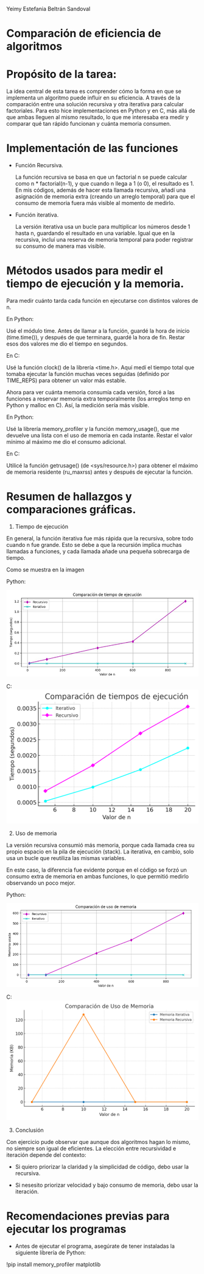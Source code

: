 Yeimy Estefania Beltrán Sandoval
# Comparación de eficiencia de algoritmos

# Propósito de la tarea: 
La idea central de esta tarea es comprender cómo la forma en que se implementa un algoritmo puede influir en su eficiencia. A través de la comparación entre una solución recursiva y otra iterativa para calcular factoriales. Para esto hice implementaciones en Python y en C, más allá de que ambas lleguen al mismo resultado, lo que me interesaba era medir y comparar qué tan rápido funcionan y cuánta memoria consumen. 

# Implementación de las funciones

 - Función Recursiva.
   
   La función recursiva se basa en que un factorial n se puede calcular como n * factorial(n-1), y que cuando n llega a 1 (o 0), el resultado es 1.
En mis códigos, además de hacer esta llamada recursiva, añadí una asignación de memoria extra (creando un arreglo temporal) para que el consumo de memoria fuera más visible al momento de medirlo.

- Función iterativa.
  
  La versión iterativa usa un bucle para multiplicar los números desde 1 hasta n, guardando el resultado en una variable. Igual que en la recursiva, incluí una reserva de memoria temporal para poder registrar su consumo de manera mas visible.

# Métodos usados para medir el tiempo de ejecución y la memoria.

Para medir cuánto tarda cada función en ejecutarse con distintos valores de n.

En Python:

Usé el módulo time. Antes de llamar a la función, guardé la hora de inicio (time.time()), y después de que terminara, guardé la hora de fin. Restar esos dos valores me dio el tiempo en segundos.

En C:

Usé la función clock() de la librería <time.h>. Aquí medí el tiempo total que tomaba ejecutar la función muchas veces seguidas (definido por TIME_REPS) para obtener un valor más estable.

Ahora para ver cuánta memoria consumía cada versión, forcé a las funciones a reservar memoria extra temporalmente (los arreglos temp en Python y malloc en C). Así, la medición sería más visible.

En Python:

Usé la librería memory_profiler y la función memory_usage(), que me devuelve una lista con el uso de memoria en cada instante. Restar el valor mínimo al máximo me dio el consumo adicional.

En C:

Utilicé la función getrusage() (de <sys/resource.h>) para obtener el máximo de memoria residente (ru_maxrss) antes y después de ejecutar la función. 

# Resumen de hallazgos y comparaciones gráficas.

1. Tiempo de ejecución
   
En general, la función iterativa fue más rápida que la recursiva, sobre todo cuando n fue grande. Esto se debe a que la recursión implica muchas llamadas a funciones, y cada llamada añade una pequeña sobrecarga de tiempo.

Como se muestra en la imagen

Python: 

![Grafica 1. Tiempo en Python](Graficas/tiempoPython.jpg)

C:
![Grafica 2. Tiempo en C](Graficas/grafica_tiempos.png)

2. Uso de memoria
   
La versión recursiva consumió más memoria, porque cada llamada crea su propio espacio en la pila de ejecución (stack). La iterativa, en cambio, solo usa un bucle que reutiliza las mismas variables.

En este caso, la diferencia fue evidente porque en el código se forzó un consumo extra de memoria en ambas funciones, lo que permitió medirlo observando un poco mejor.

Python:

![Grafica 3. Memoria en Pytho](Graficas/MEMORIA_PYTHON.png)

C:
![Grafica 4. Memoria en C](Graficas/memoria_comparacion.png)


3. Conclusión

Con ejercicio pude observar que aunque dos algoritmos hagan lo mismo, no siempre son igual de eficientes. La elección entre recursividad e iteración depende del contexto:

- Si quiero priorizar la claridad y la simplicidad de código, debo usar la recursiva.

- Si nesesito priorizar velocidad y bajo consumo de memoria, debo usar la iteración.

# Recomendaciones previas para ejecutar los programas 

- Antes de ejecutar el programa, asegúrate de tener instaladas la siguiente librería de Python:

!pip install memory_profiler matplotlib
